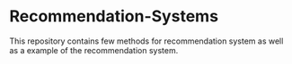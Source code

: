 # Recommendation-Systems
This repository contains few methods for recommendation system as well as a example of the recommendation system.
